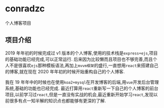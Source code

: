 # conradzc

个人博客项目

## 项目介绍

2019 年年初的时候完成过 v1 版本的个人博客,使用的技术栈是`express+ejs`,项目的基础功能已经完成,可以正常运行. 后来因为比较懒而且项目也不够完善,而且个人不是很喜欢`ejs`那种模板语法,再加上`mvvm框架`的盛行,一直想用`react`来搭建自己的博客,就在现在 2020 年年初的时候开始重构自己的个人博客.

我在 19 年年中的时候也在使用`koa2+mysql`在开发博客的后端,用`vue`开发后台管理系统,基础的功能也已经完成. 最近打算用`react`重新写一下自己的个人博客的前台项目,以前学习过`react`,但是一直没有实战的机会,最近重新开始学习`react`,发现以前很多有点一知半解的知识点也都能够有更深的了解.
